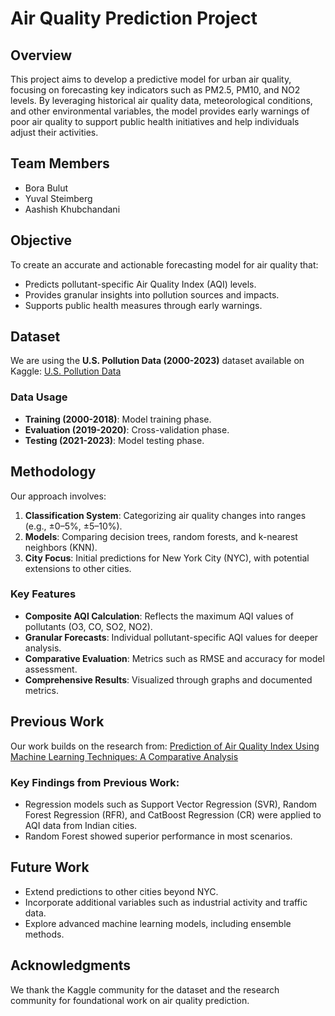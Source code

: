 # Air Quality Prediction Project

## Overview
This project aims to develop a predictive model for urban air quality, focusing on forecasting key indicators such as PM2.5, PM10, and NO2 levels. By leveraging historical air quality data, meteorological conditions, and other environmental variables, the model provides early warnings of poor air quality to support public health initiatives and help individuals adjust their activities.

## Team Members
- Bora Bulut  
- Yuval Steimberg  
- Aashish Khubchandani  

## Objective
To create an accurate and actionable forecasting model for air quality that:
- Predicts pollutant-specific Air Quality Index (AQI) levels.
- Provides granular insights into pollution sources and impacts.
- Supports public health measures through early warnings.

## Dataset
We are using the **U.S. Pollution Data (2000-2023)** dataset available on Kaggle:
[U.S. Pollution Data](https://www.kaggle.com/datasets/guslovesmath/us-pollution-data-200-to-2022/data)

### Data Usage
- **Training (2000-2018)**: Model training phase.
- **Evaluation (2019-2020)**: Cross-validation phase.
- **Testing (2021-2023)**: Model testing phase.

## Methodology
Our approach involves:
1. **Classification System**: Categorizing air quality changes into ranges (e.g., ±0–5%, ±5–10%).
2. **Models**: Comparing decision trees, random forests, and k-nearest neighbors (KNN).
3. **City Focus**: Initial predictions for New York City (NYC), with potential extensions to other cities.

### Key Features
- **Composite AQI Calculation**: Reflects the maximum AQI values of pollutants (O3, CO, SO2, NO2).
- **Granular Forecasts**: Individual pollutant-specific AQI values for deeper analysis.
- **Comparative Evaluation**: Metrics such as RMSE and accuracy for model assessment.
- **Comprehensive Results**: Visualized through graphs and documented metrics.

## Previous Work
Our work builds on the research from:
[Prediction of Air Quality Index Using Machine Learning Techniques: A Comparative Analysis](https://onlinelibrary.wiley.com/doi/10.1155/2023/4916267)

### Key Findings from Previous Work:
- Regression models such as Support Vector Regression (SVR), Random Forest Regression (RFR), and CatBoost Regression (CR) were applied to AQI data from Indian cities.
- Random Forest showed superior performance in most scenarios.

## Future Work
- Extend predictions to other cities beyond NYC.
- Incorporate additional variables such as industrial activity and traffic data.
- Explore advanced machine learning models, including ensemble methods.



## Acknowledgments
We thank the Kaggle community for the dataset and the research community for foundational work on air quality prediction.
